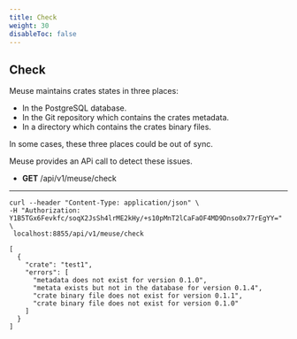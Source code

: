 ```yaml
---
title: Check
weight: 30
disableToc: false
---
```


## Check

Meuse maintains crates states in three places:

- In the PostgreSQL database.
- In the Git repository which contains the crates metadata.
- In a directory which contains the crates binary files.

In some cases, these three places could be out of sync.

Meuse provides an APi call to detect these issues.

- **GET** /api/v1/meuse/check

---

```
curl --header "Content-Type: application/json" \
-H "Authorization: Y1B5TGx6Fevkfc/soqX2JsSh4lrME2kHy/+s10pMnT2lCaFaOF4MD9Dnso0x77rEgYY=" \
 localhost:8855/api/v1/meuse/check

[
  {
    "crate": "test1",
    "errors": [
      "metadata does not exist for version 0.1.0",
      "metata exists but not in the database for version 0.1.4",
      "crate binary file does not exist for version 0.1.1",
      "crate binary file does not exist for version 0.1.0"
    ]
  }
]

```
